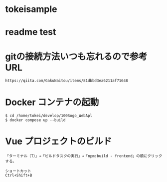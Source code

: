 # tokeisample
# readme test

# gitの接続方法いつも忘れるので参考URL
`https://qiita.com/GakuNaitou/items/81dbbd3ea6211af71648`

# Docker コンテナの起動
```
$ cd /home/tokei/develop/100Sogo_WebApl
$ docker compose up --build
```
# Vue プロジェクトのビルド
```
「ターミナル（T）」→「ビルドタスクの実行」→「npm:build - frontend」の順にクリックする。

ショートカット
Ctrl+Shift+B
```